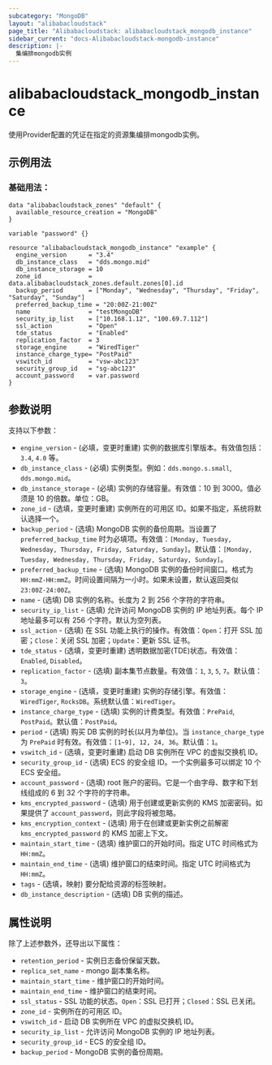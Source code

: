 ```yaml
---
subcategory: "MongoDB"
layout: "alibabacloudstack"
page_title: "Alibabacloudstack: alibabacloudstack_mongodb_instance"
sidebar_current: "docs-Alibabacloudstack-mongodb-instance"
description: |- 
  集编排mongodb实例
---
```


# alibabacloudstack_mongodb_instance

使用Provider配置的凭证在指定的资源集编排mongodb实例。

## 示例用法

### 基础用法：

```hcl
data "alibabacloudstack_zones" "default" {
  available_resource_creation = "MongoDB"
}

variable "password" {}

resource "alibabacloudstack_mongodb_instance" "example" {
  engine_version      = "3.4"
  db_instance_class   = "dds.mongo.mid"
  db_instance_storage = 10
  zone_id             = data.alibabacloudstack_zones.default.zones[0].id
  backup_period       = ["Monday", "Wednesday", "Thursday", "Friday", "Saturday", "Sunday"]
  preferred_backup_time = "20:00Z-21:00Z"
  name                = "testMongoDB"
  security_ip_list    = ["10.168.1.12", "100.69.7.112"] 
  ssl_action          = "Open"
  tde_status          = "Enabled"
  replication_factor  = 3
  storage_engine      = "WiredTiger"
  instance_charge_type= "PostPaid"
  vswitch_id          = "vsw-abc123"
  security_group_id   = "sg-abc123"
  account_password    = var.password
}
```

## 参数说明

支持以下参数：

* `engine_version` - (必填，变更时重建) 实例的数据库引擎版本。有效值包括：`3.4`, `4.0` 等。
* `db_instance_class` - (必填) 实例类型。例如：`dds.mongo.s.small`, `dds.mongo.mid`。
* `db_instance_storage` - (必填) 实例的存储容量。有效值：10 到 3000。值必须是 10 的倍数。单位：GB。
* `zone_id` - (选填，变更时重建) 实例所在的可用区 ID。如果不指定，系统将默认选择一个。
* `backup_period` - (选填) MongoDB 实例的备份周期。当设置了 `preferred_backup_time` 时为必填项。有效值：`[Monday, Tuesday, Wednesday, Thursday, Friday, Saturday, Sunday]`。默认值：`[Monday, Tuesday, Wednesday, Thursday, Friday, Saturday, Sunday]`。
* `preferred_backup_time` - (选填) MongoDB 实例的备份时间窗口。格式为 `HH:mmZ-HH:mmZ`。时间设置间隔为一小时。如果未设置，默认返回类似 `23:00Z-24:00Z`。
* `name` - (选填) DB 实例的名称。长度为 2 到 256 个字符的字符串。
* `security_ip_list` - (选填) 允许访问 MongoDB 实例的 IP 地址列表。每个 IP 地址最多可以有 256 个字符。默认为空列表。
* `ssl_action` - (选填) 在 SSL 功能上执行的操作。有效值：`Open`：打开 SSL 加密；`Close`：关闭 SSL 加密；`Update`：更新 SSL 证书。
* `tde_status` - (选填，变更时重建) 透明数据加密(TDE)状态。有效值：`Enabled`, `Disabled`。
* `replication_factor` - (选填) 副本集节点数量。有效值：`1`, `3`, `5`, `7`。默认值：`3`。
* `storage_engine` - (选填，变更时重建) 实例的存储引擎。有效值：`WiredTiger`, `RocksDB`。系统默认值：`WiredTiger`。
* `instance_charge_type` - (选填) 实例的计费类型。有效值：`PrePaid`, `PostPaid`。默认值：`PostPaid`。
* `period` - (选填) 购买 DB 实例的时长(以月为单位)。当 `instance_charge_type` 为 `PrePaid` 时有效。有效值：`[1~9], 12, 24, 36`。默认值：`1`。
* `vswitch_id` - (选填，变更时重建) 启动 DB 实例所在 VPC 的虚拟交换机 ID。
* `security_group_id` - (选填) ECS 的安全组 ID。一个实例最多可以绑定 10 个 ECS 安全组。
* `account_password` - (选填) root 账户的密码。它是一个由字母、数字和下划线组成的 6 到 32 个字符的字符串。
* `kms_encrypted_password` - (选填) 用于创建或更新实例的 KMS 加密密码。如果提供了 `account_password`，则此字段将被忽略。
* `kms_encryption_context` - (选填) 用于在创建或更新实例之前解密 `kms_encrypted_password` 的 KMS 加密上下文。
* `maintain_start_time` - (选填) 维护窗口的开始时间。指定 UTC 时间格式为 `HH:mmZ`。
* `maintain_end_time` - (选填) 维护窗口的结束时间。指定 UTC 时间格式为 `HH:mmZ`。
* `tags` - (选填，映射) 要分配给资源的标签映射。
* `db_instance_description` - (选填) DB 实例的描述。

## 属性说明

除了上述参数外，还导出以下属性：

* `retention_period` - 实例日志备份保留天数。
* `replica_set_name` - mongo 副本集名称。
* `maintain_start_time` - 维护窗口的开始时间。
* `maintain_end_time` - 维护窗口的结束时间。
* `ssl_status` - SSL 功能的状态。`Open`：SSL 已打开；`Closed`：SSL 已关闭。
* `zone_id` - 实例所在的可用区 ID。
* `vswitch_id` - 启动 DB 实例所在 VPC 的虚拟交换机 ID。
* `security_ip_list` - 允许访问 MongoDB 实例的 IP 地址列表。
* `security_group_id` - ECS 的安全组 ID。
* `backup_period` - MongoDB 实例的备份周期。